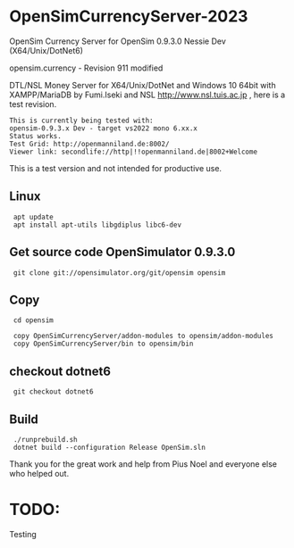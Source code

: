 # OpenSimCurrencyServer-2023
OpenSim Currency Server for OpenSim 0.9.3.0 Nessie Dev (X64/Unix/DotNet6)

opensim.currency - Revision 911 modified

DTL/NSL Money Server for X64/Unix/DotNet and Windows 10 64bit with XAMPP/MariaDB by Fumi.Iseki and NSL http://www.nsl.tuis.ac.jp , here is a test revision.

    This is currently being tested with:
    opensim-0.9.3.x Dev - target vs2022 mono 6.xx.x
    Status works.
    Test Grid: http://openmanniland.de:8002/
    Viewer link: secondlife://http|!!openmanniland.de|8002+Welcome

This is a test version and not intended for productive use.

## Linux
     apt update
     apt install apt-utils libgdiplus libc6-dev

## Get source code OpenSimulator 0.9.3.0
     git clone git://opensimulator.org/git/opensim opensim

## Copy
     cd opensim

     copy OpenSimCurrencyServer/addon-modules to opensim/addon-modules
     copy OpenSimCurrencyServer/bin to opensim/bin

## checkout dotnet6
     git checkout dotnet6

## Build
     ./runprebuild.sh
     dotnet build --configuration Release OpenSim.sln

Thank you for the great work and help from Pius Noel and everyone else who helped out.

# TODO:
Testing
